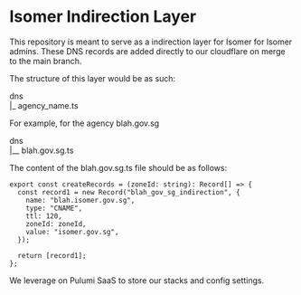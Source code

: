 # Isomer Indirection Layer

This repository is meant to serve as a indirection layer for Isomer for Isomer admins. These DNS records are added directly to our cloudflare on merge to the main branch.

The structure of this layer would be as such:

dns <br/>
\|\_ agency_name.ts

For example, for the agency blah.gov.sg

dns <br/>
|\_\_ blah.gov.sg.ts

The content of the blah.gov.sg.ts file should be as follows:

```
export const createRecords = (zoneId: string): Record[] => {
  const record1 = new Record("blah_gov_sg_indirection", {
    name: "blah.isomer.gov.sg",
    type: "CNAME",
    ttl: 120,
    zoneId: zoneId,
    value: "isomer.gov.sg",
  });

  return [record1];
};
```

We leverage on Pulumi SaaS to store our stacks and config settings.
